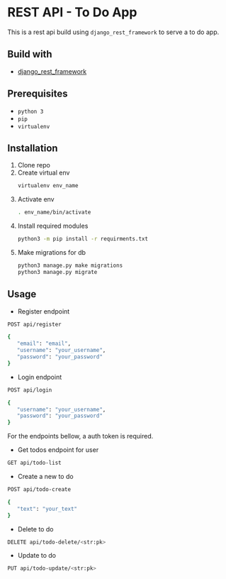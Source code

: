 # REST API - To Do App

This is a rest api build using `django_rest_framework` to serve a to do app.

## Build with

- [django_rest_framework](https://www.django-rest-framework.org)

## Prerequisites

- `python 3`
- `pip`
- `virtualenv`

## Installation

1. Clone repo
2. Create virtual env
   ```sh
   virtualenv env_name
   ```
3. Activate env
   ```sh
   . env_name/bin/activate
   ```
4. Install required modules
   ```sh
   python3 -m pip install -r requirments.txt
   ```
5. Make migrations for db
   ```sh
   python3 manage.py make migrations
   python3 manage.py migrate
   ```

## Usage

- Register endpoint

```sh
POST api/register
```

```sh
{
   "email": "email",
   "username": "your_username",
   "password": "your_password"
}
```

- Login endpoint

```sh
POST api/login
```

```sh
{
   "username": "your_username",
   "password": "your_password"
}
```

For the endpoints bellow, a auth token is required.

- Get todos endpoint for user

```sh
GET api/todo-list
```

- Create a new to do

```sh
POST api/todo-create
```

```sh
{
   "text": "your_text"
}
```

- Delete to do

```sh
DELETE api/todo-delete/<str:pk>
```

- Update to do

```sh
PUT api/todo-update/<str:pk>
```

